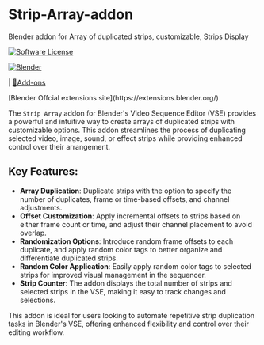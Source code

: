 # Strip-Array-addon
Blender addon for Array of duplicated strips, customizable, Strips Display 

[![Software License](https://img.shields.io/badge/license-MIT-brightgreen.svg?style=flat-square)](LICENSE.md)

<div>
    <a href="#table"><img alt="Blender"
            src="https://img.shields.io/badge/Blender-gray?logo=blender&style=flat-square" /></a>

</div>

<a name="table"></a>

<div>
    <p>| <a href="#add-ons-">🔮Add-ons</a></p>
[Blender Offcial extensions site](https://extensions.blender.org/)
</div>

The `Strip Array` addon for Blender's Video Sequence Editor (VSE) provides a powerful and intuitive way to create arrays of duplicated strips with customizable options. This addon streamlines the process of duplicating selected video, image, sound, or effect strips while providing enhanced control over their arrangement. 

## Key Features:
- **Array Duplication**: Duplicate strips with the option to specify the number of duplicates, frame or time-based offsets, and channel adjustments.
- **Offset Customization**: Apply incremental offsets to strips based on either frame count or time, and adjust their channel placement to avoid overlap.
- **Randomization Options**: Introduce random frame offsets to each duplicate, and apply random color tags to better organize and differentiate duplicated strips.
- **Random Color Application**: Easily apply random color tags to selected strips for improved visual management in the sequencer.
- **Strip Counter**: The addon displays the total number of strips and selected strips in the VSE, making it easy to track changes and selections.

This addon is ideal for users looking to automate repetitive strip duplication tasks in Blender's VSE, offering enhanced flexibility and control over their editing workflow.
